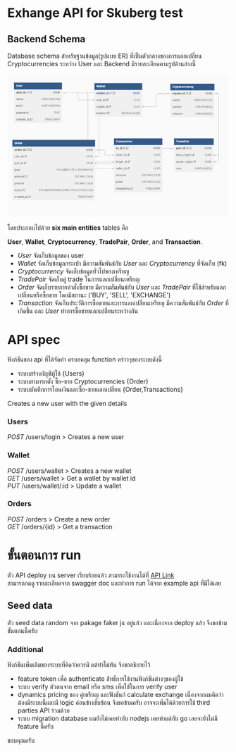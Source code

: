 # Exhange API for Skuberg test

## Backend Schema

Database schema สำหรับฐานข้อมูล(รูปแบบ ER) ที่เป็นตัวกลางของการแลกเปลี่ยน Cryptocurrencies ระหว่าง User และ Backend มีรายละเอียดตามรูปด้านล่างนี้

<img src="./picture/schema.png" alt="Backend Schema" width="500">

โดยประกอบไปด้วย **six main entities** tables คือ

**User**, **Wallet**, **Cryptocurrency**, **TradePair**, **Order**, and **Transaction**.

- _User_ จัดเก็บข้อมูลของ user
- _Wallet_ จัดเก็บข้อมูลกระเป๋า มีความสัมพันธ์กับ _User_ และ _Cryptocurrency_ ที่จัดเก็บ (fk)
- _Cryptocurrency_ จัดเก็บข้อมูลทั่วไปของเหรียญ
- _TradePair_ จัดเก็บคู่ trade ในการแลกเปลี่ยนเหรียญ
- _Order_ จัดเก็บรายการคำสั่งซื้อขาย มีความสัมพันธ์กับ _User_ และ _TradePair_ ที่ใช้สำหรับแลกเปลี่ยนหรือซื้อขาย โดยมีสถานะ ('BUY', 'SELL', 'EXCHANGE')
- _Transaction_ จัดเก็บประวัติการซื้อขายและการแลกเปลี่ยนเหรียญ มีความสัมพันธ์กับ _Order_ ที่เกิดขึ้น และ _User_ ทำการซื้อขายแลกเปลี่ยนระหว่างกัน

# API spec

ฟังก์ชันของ api ที่ได้จัดทำ ครบอคลุม function คร่าวๆของระบบดังนี้

- ระบบสร้างบัญชีผู้ใช้ {Users}
- ระบบสามารถตั้ง ซื้อ-ขาย Cryptocurrencies {Order}
- ระบบบันทึกการโอนเงินและซื้อ-ขายแลกเปลี่ยน {Order,Transactions}

Creates a new user with the given details

### Users

_POST_ /users/login > Creates a new user

### Wallet

_POST_ /users/wallet > Creates a new wallet \
_GET_ /users/wallet > Get a wallet by wallet id \
_PUT_ /users/wallet/:id > Update a wallet

### Orders

_POST_ /orders > Create a new order \
_GET_ /orders/{id} > Get a transaction

# **ขั้นตอนการ run**

ตัว API deploy บน server เรียบร้อยแล้ว สามารถใช้งานได้ที่ [API Link](https://backend-test-skuberg-production.up.railway.app/api/v1/api-docs/#/) \
สามารถกดดู รายละเอียดจาก swagger doc และทำการ run ได้จาก example api ที่มีได้เลย

## Seed data

ตัว seed data random จาก pakage faker js อยู่แล้ว และเนื่องจาก deploy แล้ว จึงขอข้ามขั้นตอนนี้ครับ

### Additional

ฟังก์ชันเพิ่มเติมของระบบที่คิดว่าควรมี แต่ทำไม่ทัน จึงขออธิบายไว้

- feature token เพื่อ authenticate สิทธิ์การใช้งานฟังก์ชันต่างๆของผู้ใช้
- ระบบ verify ตัวตนจาก email หรือ sms เพื่อใช้ในการ verify user
- dynamics pricing ของ คู่เหรียญ และฟังชันก์ calculate exchange เนื่องจากผมคิดว่าต้องมีระบบนี้และมี logic ค่อนข้างซับซ้อน จึงขอข้ามครับ อาจจะเพิ่มได้ด้วยการใช้ third parties API ร่วมด้วย
- ระบบ migration database ผมยังไม่เคยทำกับ nodejs เคยทำแต่กับ go เลยจะยังไม่มี feature นี้ครับ

ขอบคุณครับ
